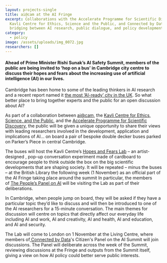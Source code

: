 ```yaml
---
layout: projects-single
title: ai@cam at the AI Fringe
excerpt: Collaborations with the Accelerate Programme for Scientific Discovery,
  Kavli Centre for Ethics, Science and the Public, and Connected by Data are
  bridging between AI research, public dialogue, and policy development.
category:
  - policy
image: /assets/uploads/img_0072.jpg
researchers: []
---
```

#### **Ahead of Prime Minister Rishi Sunak’s AI Safety Summit, members of the public are being invited to ‘hop on a bus’ in Cambridge city centre to discuss their hopes and fears about the increasing use of artificial intelligence (AI) in our lives.**

Cambridge has been home to some of the leading thinkers in AI research and a recent report named it [the most ‘AI-ready’ city in the UK](https://blogs.sas.com/content/hiddeninsights/2022/07/13/smart-cities-which-parts-of-the-uk-are-the-most-ai-ready/). So what better place to bring together experts and the public for an open discussion about AI?

As part of a collaboration between [ai@cam](https://ai.cam.ac.uk/), the [Kavli Centre for Ethics, Science, and the Public](https://www.kcesp.ac.uk/), and the [Accelerate Programme for Scientific Discovery](https://acceleratescience.github.io/), the public will be given a unique opportunity to share their views with leading researchers involved in the development, application and implications of AI… on board a pair of bespoke double decker buses parked on Parker’s Piece in central Cambridge.

The buses will host the Kavli Centre’s [Hopes and Fears Lab](https://www.kcesp.ac.uk/projects/the-hopes-and-fears-lab/) – an artist-designed , pop-up conversation experiment made of cardboard to encourage people to think outside the box on the big scientific developments that are shaping society. It will be repeated – minus the buses – at the British Library the following week (1 November) as an official part of the AI Fringe taking place around the summit In particular, the members of [The People’s Panel on AI](https://connectedbydata.org/projects/2023-peoples-panel-on-ai) will be visiting the Lab as part of their deliberations.

In Cambridge, when people jump on board, they will be asked if they have a particular topic they’d like to discuss and will then be introduced to one of the AI researchers for a 15-minute conversation. The main themes for discussion will centre on topics that directly affect our everyday life including AI and work, AI and creativity, AI and health, AI and education, and AI and security.

The Lab will come to London on 1 November at the Living Centre, where members of[ Connected by Data](https://connectedbydata.org)'s Citizen's Panel on the AI Summit will join discussions. The Panel will deliberate across the week of the Summit, reviewing discussions at the Fringe and outputs from the Summit itself, giving a view on how AI policy could better serve public interests.